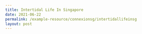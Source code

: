 ```yaml
---
title: Intertidal Life In Singapore
date: 2021-06-22
permalink: /example-resource/connexionsg/intertidallifeinsg
layout: post
---
```

